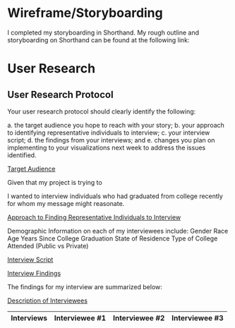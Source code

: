 # Wireframe/Storyboarding

I completed my storyboarding in Shorthand. My rough outline and storyboarding on Shorthand can be found at the following link: 

# User Research

## User Research Protocol


Your user research protocol should clearly identify the following: 

a. the target audience you hope to reach with your story; 
b. your approach to identifying representative individuals to interview; 
c. your interview script; 
d. the findings from your interviews; and 
e. changes you plan on implementing to your visualizations next week to address the issues identified. 


<u> Target Audience </u>

Given that my project is trying to 

I wanted to interview individuals who had graduated from college recently for whom my message might reasonate.


<u> Approach to Finding Representative Individuals to Interview </u>

  
  Demographic Information on each of my interviewees include:
  Gender
  Race
  Age
  Years Since College Graduation
  State of Residence
  Type of College Attended (Public vs Private)
  
 
<u> Interview Script </u>
  
 
<u> Interview Findings  </u>

The findings for my interview are summarized below:
  




<u> Description of Interviewees </u>

| Interviews| Interviewee #1 | Interviewee #2 | Interviewee #3 |
| --------- | -------------- | -------------- |  ------------- |
